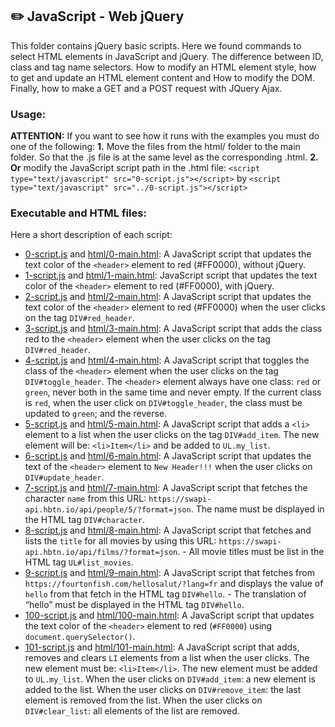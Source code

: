 ## :pencil2: JavaScript - Web jQuery

This folder contains jQuery basic scripts. Here we found commands to select HTML elements in JavaScript and jQuery. The difference between ID, class and tag name selectors.  How to modify an HTML element style, how to get and update an HTML element content and How to modify the DOM. Finally, how to make a GET and a POST request with JQuery Ajax.

### Usage:
**ATTENTION:** If you want to see how it runs with the examples you must do one of the following:
**1.** Move the files from the html/ folder to the main folder. So that the .js file is at the same level as the corresponding .html.
**2.** **Or** modify the JavaScript script path in the .html file:
`<script type="text/javascript" src="0-script.js"></script>` 
by 
`<script type="text/javascript" src="../0-script.js"></script>`

### Executable and HTML files:

Here a short description of each script:
+ [0-script.js](https://github.com/dmhenaopa/holbertonschool-higher_level_programming/blob/master/0x15-javascript-web_jquery/0-script.js) and [html/0-main.html](https://github.com/dmhenaopa/holbertonschool-higher_level_programming/blob/master/0x15-javascript-web_jquery/0-main.html): A JavaScript script that updates the text color of the `<header>` element to red (#FF0000), without jQuery.
+ [1-script.js](https://github.com/dmhenaopa/holbertonschool-higher_level_programming/blob/master/0x15-javascript-web_jquery/1-script.js) and [html/1-main.html](https://github.com/dmhenaopa/holbertonschool-higher_level_programming/blob/master/0x15-javascript-web_jquery/1-main.html):  JavaScript script that updates the text color of the `<header>` element to red (#FF0000), with jQuery.
+ [2-script.js](https://github.com/dmhenaopa/holbertonschool-higher_level_programming/blob/master/0x15-javascript-web_jquery/2-script.js) and [html/2-main.html](https://github.com/dmhenaopa/holbertonschool-higher_level_programming/blob/master/0x15-javascript-web_jquery/2-main.html): A JavaScript script that updates the text color of the `<header>` element to red (#FF0000) when the user clicks on the tag `DIV#red_header`.
+ [3-script.js](https://github.com/dmhenaopa/holbertonschool-higher_level_programming/blob/master/0x15-javascript-web_jquery/3-script.js) and [html/3-main.html](https://github.com/dmhenaopa/holbertonschool-higher_level_programming/blob/master/0x15-javascript-web_jquery/3-main.html): A JavaScript script that adds the class red to the `<header>` element when the user clicks on the tag `DIV#red_header`.
+ [4-script.js](https://github.com/dmhenaopa/holbertonschool-higher_level_programming/blob/master/0x15-javascript-web_jquery/4-script.js) and [html/4-main.html](https://github.com/dmhenaopa/holbertonschool-higher_level_programming/blob/master/0x15-javascript-web_jquery/4-main.html): A JavaScript script that toggles the class of the `<header>` element when the user clicks on the tag `DIV#toggle_header`. The  `<header>`  element always have one class:  `red`  or  `green`, never both in the same time and never empty. If the current class is  `red`, when the user click on  `DIV#toggle_header`, the class must be updated to  `green`; and the reverse.
+ [5-script.js](https://github.com/dmhenaopa/holbertonschool-higher_level_programming/blob/master/0x15-javascript-web_jquery/5-script.js) and [html/5-main.html](https://github.com/dmhenaopa/holbertonschool-higher_level_programming/blob/master/0x15-javascript-web_jquery/5-main.html): A JavaScript script that adds a `<li>` element to a list when the user clicks on the tag `DIV#add_item`. The new element will be:  `<li>Item</li>` and be added to `UL.my_list`.
+ [6-script.js](https://github.com/dmhenaopa/holbertonschool-higher_level_programming/blob/master/0x15-javascript-web_jquery/6-script.js) and [html/6-main.html](https://github.com/dmhenaopa/holbertonschool-higher_level_programming/blob/master/0x15-javascript-web_jquery/6-main.html): A JavaScript script that updates the text of the `<header>` element to `New Header!!!` when the user clicks on `DIV#update_header`.
+ [7-script.js](https://github.com/dmhenaopa/holbertonschool-higher_level_programming/blob/master/0x15-javascript-web_jquery/7-script.js) and [html/7-main.html](https://github.com/dmhenaopa/holbertonschool-higher_level_programming/blob/master/0x15-javascript-web_jquery/7-main.html): A JavaScript script that fetches the character `name` from this URL: `https://swapi-api.hbtn.io/api/people/5/?format=json`. The name must be displayed in the HTML tag  `DIV#character`.
+ [8-script.js](https://github.com/dmhenaopa/holbertonschool-higher_level_programming/blob/master/0x15-javascript-web_jquery/8-script.js) and [html/8-main.html](https://github.com/dmhenaopa/holbertonschool-higher_level_programming/blob/master/0x15-javascript-web_jquery/8-main.html): A JavaScript script that fetches and lists the `title` for all movies by using this URL: `https://swapi-api.hbtn.io/api/films/?format=json`. -   All movie titles must be list in the HTML tag  `UL#list_movies`.
+ [9-script.js](https://github.com/dmhenaopa/holbertonschool-higher_level_programming/blob/master/0x15-javascript-web_jquery/9-script.js) and [html/9-main.html](https://github.com/dmhenaopa/holbertonschool-higher_level_programming/blob/master/0x15-javascript-web_jquery/9-main.html): A JavaScript script that fetches from `https://fourtonfish.com/hellosalut/?lang=fr` and displays the value of `hello` from that fetch in the HTML tag `DIV#hello`. -   The translation of “hello” must be displayed in the HTML tag  `DIV#hello`.
+ [100-script.js](https://github.com/dmhenaopa/holbertonschool-higher_level_programming/blob/master/0x15-javascript-web_jquery/100-script.js) and [html/100-main.html](https://github.com/dmhenaopa/holbertonschool-higher_level_programming/blob/master/0x15-javascript-web_jquery/100-main.html): A JavaScript script that updates the text color of the `<header>` element to red (`#FF0000`) using `document.querySelector()`.
+ [101-script.js](https://github.com/dmhenaopa/holbertonschool-higher_level_programming/blob/master/0x15-javascript-web_jquery/101-script.js) and [html/101-main.html](https://github.com/dmhenaopa/holbertonschool-higher_level_programming/blob/master/0x15-javascript-web_jquery/101-main.html): A JavaScript script that adds, removes and clears `LI` elements from a list when the user clicks. The new element must be:  `<li>Item</li>`. The new element must be added to  `UL.my_list`. When the user clicks on  `DIV#add_item`: a new element is added to the list. When the user clicks on  `DIV#remove_item`: the last element is removed from the list. When the user clicks on  `DIV#clear_list`: all elements of the list are removed.
